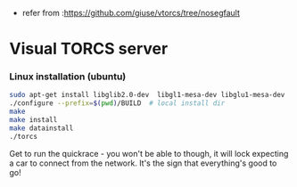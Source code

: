 * refer from :https://github.com/giuse/vtorcs/tree/nosegfault
# Visual TORCS server

### Linux installation (ubuntu)

```bash
sudo apt-get install libglib2.0-dev  libgl1-mesa-dev libglu1-mesa-dev  freeglut3-dev  libplib-dev  libopenal-dev libalut-dev libxi-dev libxmu-dev libxrender-dev  libxrandr-dev libpng12-dev 
./configure --prefix=$(pwd)/BUILD  # local install dir
make
make install
make datainstall
./torcs
```

Get to run the quickrace - you won't be able to though, it will lock expecting a car to connect from the network. It's the sign that everything's good to go!


